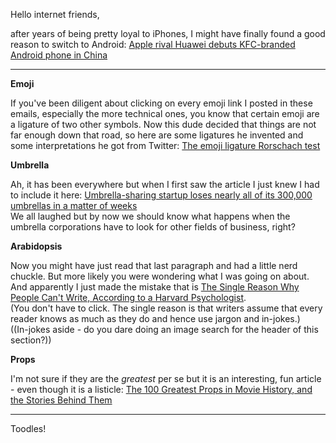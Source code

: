 Hello internet friends,

after years of being pretty loyal to iPhones, I might have finally found a good reason to switch to Android: [Apple rival Huawei debuts KFC-branded Android phone in China](http://appleinsider.com/articles/17/07/12/apple-rival-huawei-debuts-kfc-branded-android-phone-in-china)

---

**Emoji**

If you've been diligent about clicking on every emoji link I posted in these emails, especially the more technical ones, you know that certain emoji are a ligature of two other symbols. Now this dude decided that things are not far enough down that road, so here are some ligatures he invented and some interpretations he got from Twitter: [The emoji ligature Rorschach test](https://medium.com/@mwichary/the-emoji-ligature-rorschach-test-4a98bf42da8f)

**Umbrella**

Ah, it has been everywhere but when I first saw the article I just knew I had to include it here: [Umbrella-sharing startup loses nearly all of its 300,000 umbrellas in a matter of weeks](http://shanghaiist.com/2017/07/10/umbrella-sharing-fail.php)  
We all laughed but by now we should know what happens when the umbrella corporations have to look for other fields of business, right?

**Arabidopsis**

Now you might have just read that last paragraph and had a little nerd chuckle. But more likely you were wondering what I was going on about. And apparently I just made the mistake that is [The Single Reason Why People Can't Write, According to a Harvard Psychologist](https://www.inc.com/glenn-leibowitz/the-single-reason-why-people-cant-write-according-.html).  
(You don't have to click. The single reason is that writers assume that every reader knows as much as they do and hence use jargon and in-jokes.)  
((In-jokes aside - do you dare doing an image search for the header of this section?))

**Props**

I'm not sure if they are the *greatest* per se but it is an interesting, fun article - even though it is a listicle: [The 100 Greatest Props in Movie History, and the Stories Behind Them](https://www.thrillist.com/entertainment/nation/greatest-movie-props)

---

Toodles!



